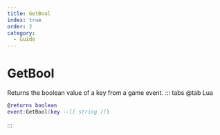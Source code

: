 ```yaml
---
title: GetBool
index: true
order: 2
category:
  - Guide
---
```


# GetBool
Returns the boolean value of a key from a game event.
::: tabs
@tab Lua
```lua
@returns boolean
event:GetBool(key --[[ string ]])
```

:::